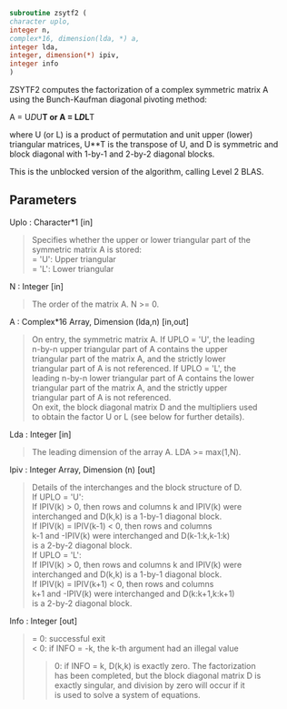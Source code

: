 ```fortran  
subroutine zsytf2 (  
character uplo,  
integer n,  
complex*16, dimension(lda, *) a,  
integer lda,  
integer, dimension(*) ipiv,  
integer info  
)  
```  
  
ZSYTF2 computes the factorization of a complex symmetric matrix A  
using the Bunch-Kaufman diagonal pivoting method:  
  
A = U*D*U**T  or  A = L*D*L**T  
  
where U (or L) is a product of permutation and unit upper (lower)  
triangular matrices, U**T is the transpose of U, and D is symmetric and  
block diagonal with 1-by-1 and 2-by-2 diagonal blocks.  
  
This is the unblocked version of the algorithm, calling Level 2 BLAS.  
  
## Parameters  
Uplo : Character*1 [in]  
> Specifies whether the upper or lower triangular part of the  
> symmetric matrix A is stored:  
> = 'U':  Upper triangular  
> = 'L':  Lower triangular  
  
N : Integer [in]  
> The order of the matrix A.  N >= 0.  
  
A : Complex*16 Array, Dimension (lda,n) [in,out]  
> On entry, the symmetric matrix A.  If UPLO = 'U', the leading  
> n-by-n upper triangular part of A contains the upper  
> triangular part of the matrix A, and the strictly lower  
> triangular part of A is not referenced.  If UPLO = 'L', the  
> leading n-by-n lower triangular part of A contains the lower  
> triangular part of the matrix A, and the strictly upper  
> triangular part of A is not referenced.  
> On exit, the block diagonal matrix D and the multipliers used  
> to obtain the factor U or L (see below for further details).  
  
Lda : Integer [in]  
> The leading dimension of the array A.  LDA >= max(1,N).  
  
Ipiv : Integer Array, Dimension (n) [out]  
> Details of the interchanges and the block structure of D.  
> If UPLO = 'U':  
> If IPIV(k) > 0, then rows and columns k and IPIV(k) were  
> interchanged and D(k,k) is a 1-by-1 diagonal block.  
> If IPIV(k) = IPIV(k-1) < 0, then rows and columns  
> k-1 and -IPIV(k) were interchanged and D(k-1:k,k-1:k)  
> is a 2-by-2 diagonal block.  
> If UPLO = 'L':  
> If IPIV(k) > 0, then rows and columns k and IPIV(k) were  
> interchanged and D(k,k) is a 1-by-1 diagonal block.  
> If IPIV(k) = IPIV(k+1) < 0, then rows and columns  
> k+1 and -IPIV(k) were interchanged and D(k:k+1,k:k+1)  
> is a 2-by-2 diagonal block.  
  
Info : Integer [out]  
> = 0: successful exit  
> < 0: if INFO = -k, the k-th argument had an illegal value  
> > 0: if INFO = k, D(k,k) is exactly zero.  The factorization  
> has been completed, but the block diagonal matrix D is  
> exactly singular, and division by zero will occur if it  
> is used to solve a system of equations.  
  
